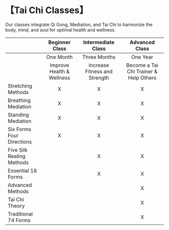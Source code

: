 # 【Tai Chi Classes】

Our classes integrate Qi Gong, Mediation, and Tai Chi to harmonize the body, mind, and soul for optimal health and wellness.


|               |  Beginner Class  | Intermediate Class | Advanced Class |
|------------------|:--------------:|:-----------:|:-----------:|
|                 | One Month       |  Three Months     |  One Year      |
|    |  Improve Health & Wellness| Increase Fitness and Strength | Become a Tai Chi Trainer & Help Others|
Stretching Methods         |         X    |    X      | X
Breathing Mediation         |           X  |    X      | X
Standing Mediation         |         X    |    X      | X
Six Forms Four Directions         |          X   |    X      | X
Five Silk Reeling Methods         |              |     X     | X
Essential 18 Forms         |              |     X     | X
Advanced Methods            |              |           | X
Tai Chi Theory           |              |           | X
Traditional 74 Forms         |              |           | X
